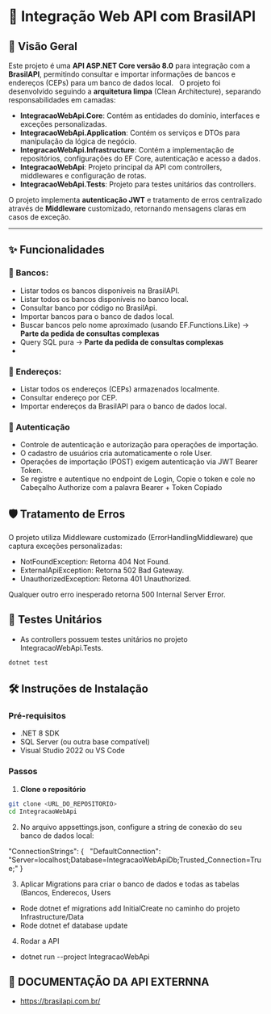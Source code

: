 # 🚀 Integração Web API com BrasilAPI

## 📖 Visão Geral
Este projeto é uma **API ASP.NET Core versão 8.0** para integração com a **BrasilAPI**, permitindo consultar e importar informações de bancos e endereços (CEPs) para um banco de dados local.  
O projeto foi desenvolvido seguindo a **arquitetura limpa** (Clean Architecture), separando responsabilidades em camadas:

- **IntegracaoWebApi.Core**: Contém as entidades do domínio, interfaces e exceções personalizadas.
- **IntegracaoWebApi.Application**: Contém os serviços e DTOs para manipulação da lógica de negócio.
- **IntegracaoWebApi.Infrastructure**: Contém a implementação de repositórios, configurações do EF Core, autenticação e acesso a dados.
- **IntegracaoWebApi**: Projeto principal da API com controllers, middlewares e configuração de rotas.
- **IntegracaoWebApi.Tests**: Projeto para testes unitários das controllers.

O projeto implementa **autenticação JWT** e tratamento de erros centralizado através de **Middleware** customizado, retornando mensagens claras em casos de exceção.

---

## ✨ Funcionalidades

### 🏦 Bancos:

- Listar todos os bancos disponíveis na BrasilAPI.
- Listar todos os bancos disponíveis no banco local.
- Consultar banco por código no BrasilApi.
- Importar bancos para o banco de dados local.
- Buscar bancos pelo nome aproximado (usando EF.Functions.Like) -> **Parte da pedida de consultas complexas**
- Query SQL pura -> **Parte da pedida de consultas complexas**
- 
### 📍 Endereços:

- Listar todos os endereços (CEPs) armazenados localmente.
- Consultar endereço por CEP.
- Importar endereços da BrasilAPI para o banco de dados local.

### 🔐 Autenticação 

- Controle de autenticação e autorização para operações de importação.
- O cadastro de usuários cria automaticamente o role User.
- Operações de importação (POST) exigem autenticação via JWT Bearer Token.
- Se registre e autentique no endpoint de Login, Copie o token e cole no Cabeçalho Authorize com a palavra Bearer + Token Copiado

## 🛡️ Tratamento de Erros
O projeto utiliza Middleware customizado (ErrorHandlingMiddleware) que captura exceções personalizadas:

- NotFoundException: Retorna 404 Not Found.
- ExternalApiException: Retorna 502 Bad Gateway.
- UnauthorizedException: Retorna 401 Unauthorized.

Qualquer outro erro inesperado retorna 500 Internal Server Error.

## 🧪 Testes Unitários
- As controllers possuem testes unitários no projeto IntegracaoWebApi.Tests.

```bash
dotnet test
```

## 🛠️ Instruções de Instalação

### Pré-requisitos

- .NET 8 SDK
- SQL Server (ou outra base compatível)
- Visual Studio 2022 ou VS Code

### Passos

1. **Clone o repositório**

```bash
git clone <URL_DO_REPOSITORIO>
cd IntegracaoWebApi
```

2. No arquivo appsettings.json, configure a string de conexão do seu banco de dados local:

"ConnectionStrings": {
  "DefaultConnection": "Server=localhost;Database=IntegracaoWebApiDb;Trusted_Connection=True;"
}

3. Aplicar Migrations para criar o banco de dados e todas as tabelas (Bancos, Enderecos, Users

- Rode dotnet ef migrations add InitialCreate no caminho do projeto Infrastructure/Data
- Rode dotnet ef database update

4. Rodar a API

- dotnet run --project IntegracaoWebApi

## 🔗 DOCUMENTAÇÃO DA API EXTERNNA

- https://brasilapi.com.br/
